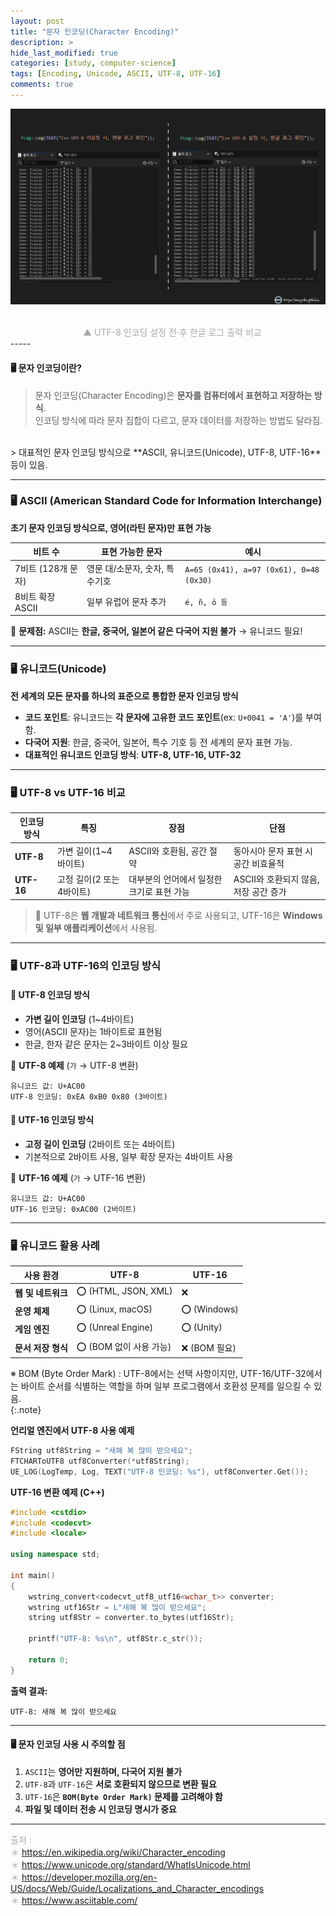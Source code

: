 ```yaml
---  
layout: post  
title: "문자 인코딩(Character Encoding)"  
description: >  
hide_last_modified: true  
categories: [study, computer-science]  
tags: [Encoding, Unicode, ASCII, UTF-8, UTF-16]  
comments: true  
---  
```


<p align="center">  
  <img src="/assets/img/blog/computer_science/character_encoding.png" style="width: 832px; height: auto;" />  
</p>  
<br>
<span style="color:darkgray; font-size:14px;">&emsp;&emsp;&emsp;&emsp;&emsp;&emsp;&emsp;&emsp; ▲ UTF-8 인코딩 설정 전·후 한글 로그 출력 비교 </span>
<br>
-----  

#### 🖥️ 문자 인코딩이란?  
> 문자 인코딩(Character Encoding)은 **문자를 컴퓨터에서 표현하고 저장하는 방식**.  <br>
인코딩 방식에 따라 문자 집합이 다르고, 문자 데이터를 저장하는 방법도 달라짐.  
<br>
> 대표적인 문자 인코딩 방식으로 **ASCII, 유니코드(Unicode), UTF-8, UTF-16** 등이 있음.  

----  
### 🖥️ ASCII (American Standard Code for Information Interchange) <br> 

**초기 문자 인코딩 방식으로, 영어(라틴 문자)만 표현 가능**  

| 비트 수 | 표현 가능한 문자 | 예시 |
|---------|---------------|------|
| 7비트 (128개 문자) | 영문 대/소문자, 숫자, 특수기호 | `A=65 (0x41), a=97 (0x61), 0=48 (0x30)` |
| 8비트 확장 ASCII | 일부 유럽어 문자 추가 | `é, ñ, ö 등` |

📌 **문제점:** ASCII는 **한글, 중국어, 일본어 같은 다국어 지원 불가** → 유니코드 필요!  

----  
### 🖥️ 유니코드(Unicode)  <br>
**전 세계의 모든 문자를 하나의 표준으로 통합한 문자 인코딩 방식**  

- **코드 포인트**: 유니코드는 **각 문자에 고유한 코드 포인트**(ex: `U+0041 = 'A'`)를 부여함.  
- **다국어 지원**: 한글, 중국어, 일본어, 특수 기호 등 전 세계의 문자 표현 가능.  
- **대표적인 유니코드 인코딩 방식**: **UTF-8, UTF-16, UTF-32**  

----  
### 🖥️ UTF-8 vs UTF-16 비교  

| 인코딩 방식 | 특징 | 장점 | 단점 |
|------------|------|------|------|
| **UTF-8** | 가변 길이(1~4바이트) | ASCII와 호환됨, 공간 절약 | 동아시아 문자 표현 시 공간 비효율적 |
| **UTF-16** | 고정 길이(2 또는 4바이트) | 대부분의 언어에서 일정한 크기로 표현 가능 | ASCII와 호환되지 않음, 저장 공간 증가 |

> 📌 UTF-8은 **웹 개발과 네트워크 통신**에서 주로 사용되고, UTF-16은 **Windows 및 일부 애플리케이션**에서 사용됨.

----  
### 🖥️ UTF-8과 UTF-16의 인코딩 방식  
#### 🔹 UTF-8 인코딩 방식  
- **가변 길이 인코딩** (1~4바이트)  
- 영어(ASCII 문자)는 1바이트로 표현됨  
- 한글, 한자 같은 문자는 2~3바이트 이상 필요  

📌 **UTF-8 예제** (`가` → UTF-8 변환)  
```plaintext
유니코드 값: U+AC00
UTF-8 인코딩: 0xEA 0xB0 0x80 (3바이트)
```

#### 🔹 UTF-16 인코딩 방식  
- **고정 길이 인코딩** (2바이트 또는 4바이트)  
- 기본적으로 2바이트 사용, 일부 확장 문자는 4바이트 사용  

📌 **UTF-16 예제** (`가` → UTF-16 변환)  
```plaintext
유니코드 값: U+AC00
UTF-16 인코딩: 0xAC00 (2바이트)
```

----  
### 🖥️ 유니코드 활용 사례  
| 사용 환경 | UTF-8 | UTF-16 |
|----------|-------|--------|
| **웹 및 네트워크** | ⭕ (HTML, JSON, XML) | ❌ |
| **운영 체제** | ⭕ (Linux, macOS) | ⭕ (Windows) |
| **게임 엔진** | ⭕ (Unreal Engine) | ⭕ (Unity) |
| **문서 저장 형식** | ⭕ (BOM 없이 사용 가능) | ❌ (BOM 필요) |

※ BOM (Byte Order Mark)
: UTF-8에서는 선택 사항이지만, UTF-16/UTF-32에서는 바이트 순서를 식별하는 역할을 하며 일부 프로그램에서 호환성 문제를 일으킬 수 있음. <br>
{:.note}

**언리얼 엔진에서 UTF-8 사용 예제** <br>
```cpp
FString utf8String = "새해 복 많이 받으세요";
FTCHARToUTF8 utf8Converter(*utf8String);
UE_LOG(LogTemp, Log, TEXT("UTF-8 인코딩: %s"), utf8Converter.Get());
```

**UTF-16 변환 예제 (C++)**  <br>
```cpp
#include <cstdio>
#include <codecvt>
#include <locale>

using namespace std;

int main() 
{
    wstring_convert<codecvt_utf8_utf16<wchar_t>> converter;
    wstring utf16Str = L"새해 복 많이 받으세요";
    string utf8Str = converter.to_bytes(utf16Str);

    printf("UTF-8: %s\n", utf8Str.c_str());

    return 0;
}
```

**출력 결과:**
```
UTF-8: 새해 복 많이 받으세요
```
----  
#### 🖥️ 문자 인코딩 사용 시 주의할 점  
1. `ASCII`는 **영어만 지원하며, 다국어 지원 불가**  
2. `UTF-8`과 `UTF-16`은 **서로 호환되지 않으므로 변환 필요**  
3. `UTF-16`은 **`BOM(Byte Order Mark)` 문제를 고려해야 함**  
4. **파일 및 데이터 전송 시 인코딩 명시가 중요**  

----  
<span style="color:darkgray">출처 : <br>
＊ https://en.wikipedia.org/wiki/Character_encoding <br>
＊ https://www.unicode.org/standard/WhatIsUnicode.html <br>
＊ https://developer.mozilla.org/en-US/docs/Web/Guide/Localizations_and_Character_encodings <br>
＊ https://www.asciitable.com/ <br>
</span>

